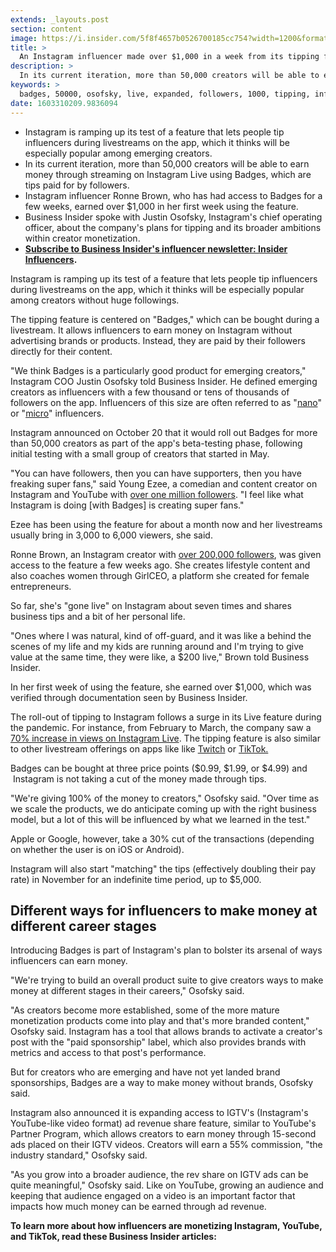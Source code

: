 ```yaml
--- 
extends: _layouts.post 
section: content 
image: https://i.insider.com/5f8f4657b0526700185cc754?width=1200&format=jpeg 
title: > 
  An Instagram influencer made over $1,000 in a week from its tipping feature, which it just expanded to more than 50,000 creators 
description: > 
  In its current iteration, more than 50,000 creators will be able to earn money through streaming on Instagram Live using Badges, which are tips paid for by followers.Instagram influencer Ronne Brown, who has had access to Badges for a few weeks, earned over $1,000 in her first week using the feature."We think Badges is a particularly good product for emerging creators," Instagram COO Justin Osofsky told Business Insider.The roll-out of tipping to Instagram follows a surge in its Live feature during the pandemic.For instance, from February to March, the company saw a 70% increase in views on Instagram Live. 
keywords: > 
  badges, 50000, osofsky, live, expanded, followers, 1000, tipping, influencers, week, business, influencer, instagram, feature, creators, money 
date: 1603310209.9836094 
--- 
```

<div><ul class="summary-list">
<li>Instagram is ramping up its test of a feature that lets people tip influencers during livestreams on the app, which it thinks will be especially popular among emerging creators.</li>
<li>In its current iteration, more than 50,000 creators will be able to earn money through streaming on Instagram Live using Badges, which are tips paid for by followers.</li>
<li>Instagram influencer Ronne Brown, who has had access to Badges for a few weeks, earned over $1,000 in her first week using the feature.</li>
<li>Business Insider spoke with Justin Osofsky, Instagram's chief operating officer, about the company's plans for tipping and its broader ambitions within creator monetization.</li>
<li><strong><a href="http://newsletter.businessinsider.com/join/influencerdashboard">Subscribe to Business Insider's influencer newsletter: Insider Influencers</a>.</strong></li>
</ul>
<p id="gpt-post-media-mobile_in_post_ad-fluid-1" class="ad ad-wrapper fluid in-post only-mobile"></p>

<p id="gpt-post-media-desktop_in_post_ad-fluid-1" class="ad ad-wrapper fluid in-post only-desktop"></p>
<p>Instagram is ramping up its test of a feature that lets people tip influencers during livestreams on the app, which it thinks will be especially popular among creators without huge followings.</p><p>The tipping feature is centered on "Badges," which can be bought during a livestream. It allows influencers to earn money on Instagram without advertising brands or products. Instead, they are paid by their followers directly for their content.</p><p>"We think Badges is a particularly good product for emerging creators," Instagram COO Justin Osofsky told Business Insider. He defined emerging creators as influencers with a few thousand or tens of thousands of followers on the app. Influencers of this size are often referred to as "<a href="https://www.businessinsider.com/types-of-influencers-on-social-media-micro-macro-nano-classification-2020-1#1-nano-influencers-1">nano</a>" or "<a href="https://www.businessinsider.com/types-of-influencers-on-social-media-micro-macro-nano-classification-2020-1#2-micro-influencers-2">micro</a>" influencers.</p><p>Instagram announced on October 20 that it would roll out Badges for more than 50,000 creators as part of the app's beta-testing phase, following initial testing with a small group of creators that started in May.</p><p>"You can have followers, then you can have supporters, then you have freaking super fans," said Young Ezee, a comedian and content creator on Instagram and YouTube with <a href="https://www.instagram.com/youngezee/?hl=en">over one million followers</a>. "I feel like what Instagram is doing [with Badges] is creating super fans."</p><p>Ezee has been using the feature for about a month now and her livestreams usually bring in 3,000 to 6,000 viewers, she said.</p><p>Ronne Brown, an Instagram creator with <a href="https://www.instagram.com/ronnebrown/?hl=en">over 200,000 followers</a>, was given access to the feature a few weeks ago. She creates lifestyle content and also coaches women through GirlCEO, a platform she created for female entrepreneurs.&#160;</p><p>So far, she's "gone live" on Instagram about seven times and shares business tips and a bit of her personal life.</p>
<p id="gpt-post-media-mobile_in_post_ad-fluid-2" class="ad ad-wrapper fluid in-post only-mobile"></p>

<p id="gpt-post-media-desktop_in_post_ad-fluid-2" class="ad ad-wrapper fluid in-post only-desktop"></p>
<p>"Ones where I was natural, kind of off-guard, and it was like a behind the scenes of my life and my kids are running around and I'm trying to give value at the same time, they were like, a $200 live," Brown told Business Insider.</p><p>In her first week of using the feature, she earned over $1,000, which was verified through documentation seen by Business Insider.</p><p>The roll-out of tipping to Instagram follows a surge in its Live feature during the pandemic. For instance, from February to March, the company saw a <a href="https://about.instagram.com/en-us/blog/announcements/supporting-creators-on-instagram">70% increase in views on Instagram Live</a>. The tipping feature is also similar to other livestream offerings on apps like like <a href="https://www.businessinsider.com/how-twitch-affiliate-streamers-earn-money-payout-ad-revenue-bits-2020-3">Twitch</a> or <a href="https://www.businessinsider.com/how-to-make-money-on-instagram-youtube-tiktok-guide-2020-9#livestream-on-social-media-3">TikTok.</a></p><p>Badges can be bought at three price points ($0.99, $1.99, or $4.99) and &#160;Instagram is not taking a cut of the money made through tips.</p><p>"We're giving 100% of the money to creators," Osofsky said. "Over time as we scale the products, we do anticipate coming up with the right business model, but a lot of this will be influenced by what we learned in the test."</p><p>Apple or Google, however, take a 30% cut of the transactions (depending on whether the user is on iOS or Android).</p><p>Instagram will also start "matching" the tips (effectively doubling their pay rate) in November for an indefinite time period, up to $5,000.</p><h2>Different ways for influencers to make money at different career stages</h2><p>Introducing Badges is part of Instagram's plan to bolster its arsenal of ways influencers can earn money.</p>
<p id="gpt-post-media-mobile_in_post_ad-fluid-3" class="ad ad-wrapper fluid in-post only-mobile"></p>

<p id="gpt-post-media-desktop_in_post_ad-fluid-3" class="ad ad-wrapper fluid in-post only-desktop"></p>
<p>"We're trying to build an overall product suite to give creators ways to make money at different stages in their careers," Osofsky said.&#160;</p><p>"As creators become more established, some of the more mature monetization products come into play and that's more branded content," Osofsky said. Instagram has a tool that allows brands to activate a creator's post with the "paid sponsorship" label, which also provides brands with metrics and access to that post's performance.&#160;</p><p>But for creators who are emerging and have not yet landed brand sponsorships, Badges are a way to make money without brands, Osofsky said.&#160;</p><p>Instagram also announced it is expanding access to IGTV's (Instagram's YouTube-like video format) ad revenue share feature, similar to YouTube's Partner Program, which allows creators to earn money through 15-second ads placed on their IGTV videos. Creators will earn a 55% commission, "the industry standard," Osofsky said.&#160;</p><p>"As you grow into a broader audience, the rev share on IGTV ads can be quite meaningful," Osofsky said. Like on YouTube, growing an audience and keeping that audience engaged on a video is an important factor that impacts how much money can be earned through ad revenue.&#160;</p><p><strong>To learn more about how influencers are monetizing Instagram, YouTube, and TikTok, read these Business Insider articles:</strong></p> 
                  </div>